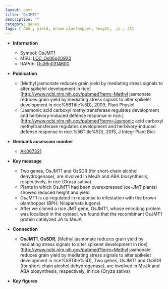 ```yaml
---
layout: post
title: "OsJMT1"
description: ""
category: genes
tags: [ ABA , yield, brown planthopper, height,  ja , JA]
---
```


* **Information**  
    + Symbol: OsJMT1  
    + MSU: [LOC_Os06g20920](http://rice.plantbiology.msu.edu/cgi-bin/ORF_infopage.cgi?orf=LOC_Os06g20920)  
    + RAPdb: [Os06g0314600](http://rapdb.dna.affrc.go.jp/viewer/gbrowse_details/irgsp1?name=Os06g0314600)  

* **Publication**  
    + [Methyl jasmonate reduces grain yield by mediating stress signals to alter spikelet development in rice](http://www.ncbi.nlm.nih.gov/pubmed?term=Methyl jasmonate reduces grain yield by mediating stress signals to alter spikelet development in rice%5BTitle%5D), 2009, Plant Physiol.
    + [Jasmonic acid carboxyl methyltransferase regulates development and herbivory-induced defense response in rice.](http://www.ncbi.nlm.nih.gov/pubmed?term=Jasmonic acid carboxyl methyltransferase regulates development and herbivory-induced defense response in rice.%5BTitle%5D), 2015, J Integr Plant Biol.

* **Genbank accession number**  
    + [AK067321](http://www.ncbi.nlm.nih.gov/nuccore/AK067321)

* **Key message**  
    + Two genes, OsJMT1 and OsSDR (for short-chain alcohol dehydrogenase), are involved in MeJA and ABA biosynthesis, respectively, in rice (Oryza sativa)
    + Plants in which OsJMT1 had been overexpressed (oe-JMT plants) showed reduced height and yield
    + OsJMT1 is up-regulated in response to infestation with the brown planthopper (BPH; Nilaparvata lugens)
    + After we cloned a rice JMT gene, OsJMT1, whose encoding protein was localized in the cytosol, we found that the recombinant OsJMT1 protein catalyzed JA to MeJA

* **Connection**  
    + __OsJMT1__, __OsSDR__, [Methyl jasmonate reduces grain yield by mediating stress signals to alter spikelet development in rice](http://www.ncbi.nlm.nih.gov/pubmed?term=Methyl jasmonate reduces grain yield by mediating stress signals to alter spikelet development in rice%5BTitle%5D), Two genes, OsJMT1 and OsSDR (for short-chain alcohol dehydrogenase), are involved in MeJA and ABA biosynthesis, respectively, in rice (Oryza sativa)

* **Key figures**  


